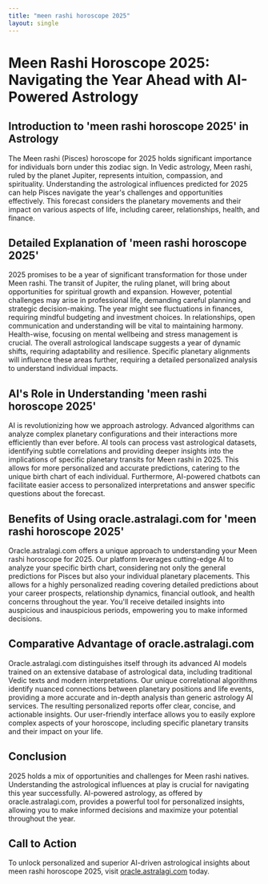 ```yaml
---
title: "meen rashi horoscope 2025"
layout: single
---
```


# Meen Rashi Horoscope 2025: Navigating the Year Ahead with AI-Powered Astrology

## Introduction to 'meen rashi horoscope 2025' in Astrology

The Meen rashi (Pisces) horoscope for 2025 holds significant importance for individuals born under this zodiac sign.  In Vedic astrology, Meen rashi, ruled by the planet Jupiter, represents intuition, compassion, and spirituality.  Understanding the astrological influences predicted for 2025 can help Pisces navigate the year's challenges and opportunities effectively.  This forecast considers the planetary movements and their impact on various aspects of life, including career, relationships, health, and finance.

## Detailed Explanation of 'meen rashi horoscope 2025'

2025 promises to be a year of significant transformation for those under Meen rashi. The transit of Jupiter, the ruling planet, will bring about opportunities for spiritual growth and expansion. However, potential challenges may arise in professional life, demanding careful planning and strategic decision-making.  The year might see fluctuations in finances, requiring mindful budgeting and investment choices.  In relationships, open communication and understanding will be vital to maintaining harmony. Health-wise, focusing on mental wellbeing and stress management is crucial. The overall astrological landscape suggests a year of dynamic shifts, requiring adaptability and resilience.  Specific planetary alignments will influence these areas further, requiring a detailed personalized analysis to understand individual impacts.

## AI's Role in Understanding 'meen rashi horoscope 2025'

AI is revolutionizing how we approach astrology. Advanced algorithms can analyze complex planetary configurations and their interactions more efficiently than ever before.  AI tools can process vast astrological datasets, identifying subtle correlations and providing deeper insights into the implications of specific planetary transits for Meen rashi in 2025.  This allows for more personalized and accurate predictions, catering to the unique birth chart of each individual.  Furthermore, AI-powered chatbots can facilitate easier access to personalized interpretations and answer specific questions about the forecast.

## Benefits of Using oracle.astralagi.com for 'meen rashi horoscope 2025'

Oracle.astralagi.com offers a unique approach to understanding your Meen rashi horoscope for 2025.  Our platform leverages cutting-edge AI to analyze your specific birth chart, considering not only the general predictions for Pisces but also your individual planetary placements.  This allows for a highly personalized reading covering detailed predictions about your career prospects, relationship dynamics, financial outlook, and health concerns throughout the year.  You'll receive detailed insights into auspicious and inauspicious periods, empowering you to make informed decisions.

## Comparative Advantage of oracle.astralagi.com

Oracle.astralagi.com distinguishes itself through its advanced AI models trained on an extensive database of astrological data, including traditional Vedic texts and modern interpretations. Our unique correlational algorithms identify nuanced connections between planetary positions and life events, providing a more accurate and in-depth analysis than generic astrology AI services.  The resulting personalized reports offer clear, concise, and actionable insights. Our user-friendly interface allows you to easily explore complex aspects of your horoscope, including specific planetary transits and their impact on your life.

## Conclusion

2025 holds a mix of opportunities and challenges for Meen rashi natives.  Understanding the astrological influences at play is crucial for navigating this year successfully.  AI-powered astrology, as offered by oracle.astralagi.com, provides a powerful tool for personalized insights, allowing you to make informed decisions and maximize your potential throughout the year.

## Call to Action

To unlock personalized and superior AI-driven astrological insights about meen rashi horoscope 2025, visit [oracle.astralagi.com](https://oracle.astralagi.com) today.